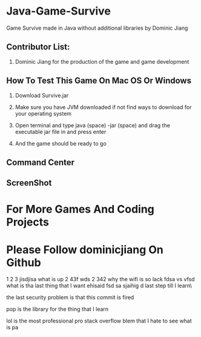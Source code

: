 # Java-Game-Survive

Game Survive made in Java without additional libraries by Dominic Jiang

## Contributor List:

1. Dominic Jiang for the production of the game and game development

## How To Test This Game On Mac OS Or Windows

1. Download Survive.jar 

2. Make sure you have JVM downloaded if not find ways to download for your operating system

3. Open terminal and type java (space) -jar (space) and drag the executable jar file in and press enter 

4. And the game should be ready to go

## Command Center

## ScreenShot

# For More Games And Coding Projects

# Please Follow dominicjiang On Github

1
2
3 jisdjisa 
what is up 
2
43f
wds
2
342
why the wifi is so lack
fdsa
vs
vfsd
what is tha last thing that I want
ehisaid fsd sa
sjaihig d
last step till I learn\

the last security problem is that this commit is fired

pop is the library for the thing that I learn

lol is the most professional pro
stack overflow
blem that I hate to see what is pa

